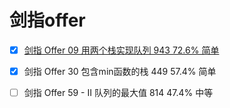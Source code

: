 # 剑指offer
- [x] [剑指 Offer 09	用两个栈实现队列  	943	72.6%	简单](https://leetcode-cn.com/problems/yong-liang-ge-zhan-shi-xian-dui-lie-lcof/)	
- [x] 剑指 Offer 30	包含min函数的栈  	449	57.4%	简单	
- [ ] 剑指 Offer 59 - II	队列的最大值  	814	47.4%	中等

